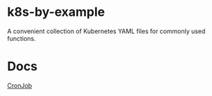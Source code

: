 # k8s-by-example
A convenient collection of Kubernetes YAML files for commonly used functions.

# Docs
[CronJob](https://kubernetes.io/docs/tasks/job/automated-tasks-with-cron-jobs/)

